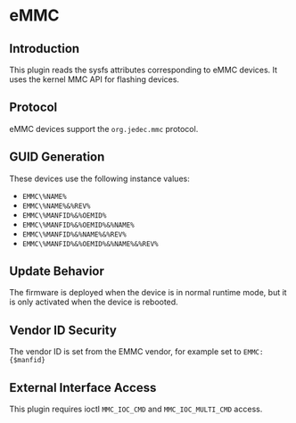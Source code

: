 # eMMC

## Introduction

This plugin reads the sysfs attributes corresponding to eMMC devices.
It uses the kernel MMC API for flashing devices.

## Protocol

eMMC devices support the `org.jedec.mmc` protocol.

## GUID Generation

These devices use the following instance values:

* `EMMC\%NAME%`
* `EMMC\%NAME%&%REV%`
* `EMMC\%MANFID%&%OEMID%`
* `EMMC\%MANFID%&%OEMID%&%NAME%`
* `EMMC\%MANFID%&%NAME%&%REV%`
* `EMMC\%MANFID%&%OEMID%&%NAME%&%REV%`

## Update Behavior

The firmware is deployed when the device is in normal runtime mode, but it is
only activated when the device is rebooted.

## Vendor ID Security

The vendor ID is set from the EMMC vendor, for example set to `EMMC:{$manfid}`

## External Interface Access

This plugin requires ioctl `MMC_IOC_CMD` and `MMC_IOC_MULTI_CMD` access.
